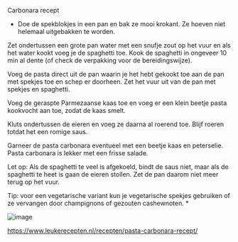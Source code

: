  Carbonara recept

* Doe de spekblokjes in een pan en bak ze mooi krokant. Ze hoeven niet helemaal uitgebakken te worden.


Zet ondertussen een grote pan water met een snufje zout op het vuur en als het water kookt voeg je de spaghetti toe. Kook de spaghetti in ongeveer 10 min al dente (of check de verpakking voor de bereidingswijze).


Voeg de pasta direct uit de pan waarin je het hebt gekookt toe aan de pan met spekjes toe en schep er doorheen. Zet het vuur uit van de pan met spekjes en spaghetti.


Voeg de geraspte Parmezaanse kaas toe en voeg er een klein beetje pasta kookvocht aan toe, zodat de kaas smelt.


Kluts ondertussen de eieren en voeg ze daarna al roerend toe. Blijf roeren totdat het een romige saus.


Garneer de pasta carbonara eventueel met een beetje kaas en peterselie. Pasta carbonara is lekker met een frisse salade.



Let op: Als de spaghetti te veel is afgekoeld, bindt de saus niet, maar als de spaghetti te heet is gaan de eieren stollen. Zet de pan daarom niet meer terug op het vuur.


Tip: voor een vegetarische variant kun je vegetarische spekjes gebruiken of ze vervangen door champignons of gezouten cashewnoten. *

![image](https://github.com/user-attachments/assets/69262afe-c466-4aea-9a79-60385962eced)


https://www.leukerecepten.nl/recepten/pasta-carbonara-recept/


